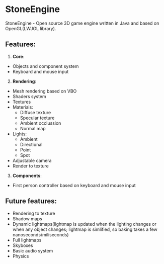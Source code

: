 # StoneEngine #
StoneEngine - Open source 3D game engine written in Java and based on OpenGL(LWJGL library).

## Features: ##
1. **Core**:
  - Objects and component system
  - Keyboard and mouse input
2. **Rendering**:
  - Mesh rendering based on VBO
  - Shaders system
  - Textures
  - Materials:
    - Diffuse texture
    - Specular texture
    - Ambient occlussion
    - Normal map
  - Lights:
    - Ambient
    - Directional
    - Point
    - Spot
  - Adjustable camera
  - Render to texture
3. **Components**:
  - First person controller based on keyboard and mouse input
  
## Future features: ##
- Rendering to texture
- Shadow maps
- Dynamic lightmaps(lightmap is updated when the lighting changes or when any object changes; lightmap is simlified, so baking takes a few nanoseconds/miliseconds)
- Full lightmaps
- Skyboxes
- Basic audio system
- Physics